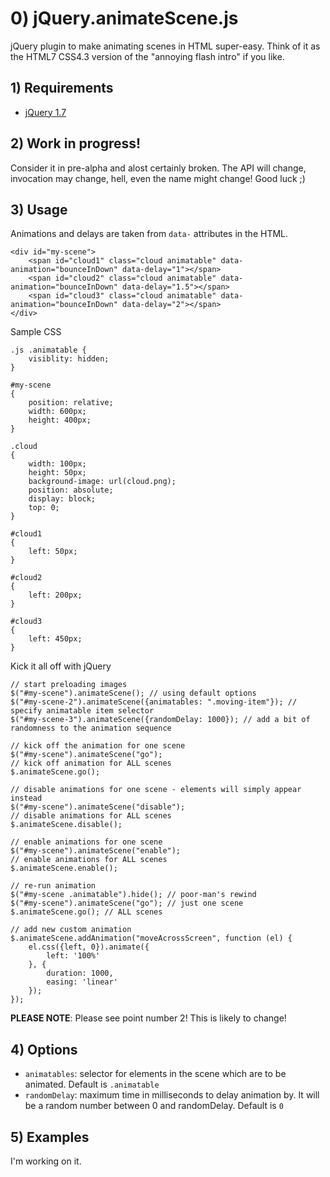 # 0) jQuery.animateScene.js

jQuery plugin to make animating scenes in HTML super-easy. Think of it as the HTML7 CSS4.3 version of the "annoying flash intro" if you like. 

## 1) Requirements
* [jQuery 1.7](https://github.com/jquery/jquery/tree/1.7)

## 2) Work in progress!

Consider it in pre-alpha and alost certainly broken. The API will change, invocation may change, hell, even the name might change! Good luck ;)

## 3) Usage

Animations and delays are taken from `data-` attributes in the HTML.
```
<div id="my-scene">
	<span id="cloud1" class="cloud animatable" data-animation="bounceInDown" data-delay="1"></span>
	<span id="cloud2" class="cloud animatable" data-animation="bounceInDown" data-delay="1.5"></span>
	<span id="cloud3" class="cloud animatable" data-animation="bounceInDown" data-delay="2"></span>
</div>
```

Sample CSS
```
.js .animatable {
	visiblity: hidden;
}

#my-scene
{
	position: relative;
	width: 600px;
	height: 400px;
}

.cloud
{	
	width: 100px;
	height: 50px;
	background-image: url(cloud.png);
	position: absolute;
	display: block;
	top: 0;
}

#cloud1
{
	left: 50px;
}

#cloud2
{
	left: 200px;
}

#cloud3
{
	left: 450px;
}

```

Kick it all off with jQuery

```
// start preloading images
$("#my-scene").animateScene(); // using default options
$("#my-scene-2").animateScene({animatables: ".moving-item"}); // specify animatable item selector
$("#my-scene-3").animateScene({randomDelay: 1000}); // add a bit of randomness to the animation sequence

// kick off the animation for one scene
$("#my-scene").animateScene("go");
// kick off animation for ALL scenes
$.animateScene.go();

// disable animations for one scene - elements will simply appear instead
$("#my-scene").animateScene("disable");
// disable animations for ALL scenes
$.animateScene.disable();

// enable animations for one scene
$("#my-scene").animateScene("enable");
// enable animations for ALL scenes
$.animateScene.enable();

// re-run animation
$("#my-scene .animatable").hide(); // poor-man's rewind
$("#my-scene").animateScene("go"); // just one scene
$.animateScene.go(); // ALL scenes

// add new custom animation
$.animateScene.addAnimation("moveAcrossScreen", function (el) {
	el.css({left, 0}).animate({
		left: '100%'
	}, {
		duration: 1000,
		easing: 'linear'
	});
});
```

**PLEASE NOTE**: Please see point number 2! This is likely to change!

## 4) Options

* `animatables`: selector for elements in the scene which are to be animated. Default is `.animatable`
* `randomDelay`: maximum time in milliseconds to delay animation by. It will be a random number between 0 and randomDelay. Default is `0`

## 5) Examples

I'm working on it.
